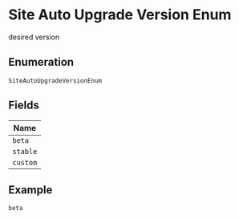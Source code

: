 
# Site Auto Upgrade Version Enum

desired version

## Enumeration

`SiteAutoUpgradeVersionEnum`

## Fields

| Name |
|  --- |
| `beta` |
| `stable` |
| `custom` |

## Example

```
beta
```


